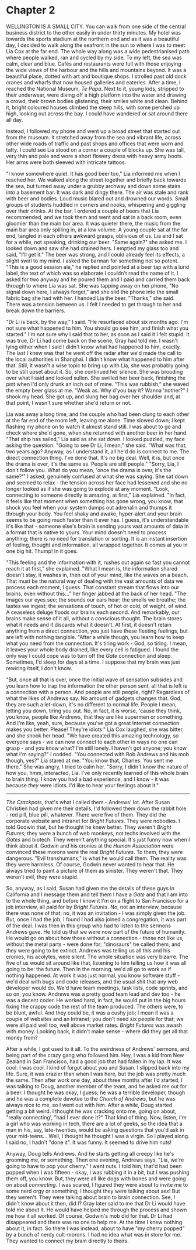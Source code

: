 
# Chapter 2
WELLINGTON IS A SMALL CITY. You can walk from one side of the central business district to the other easily in under thirty minutes. My hotel was towards the sports stadium at the northern end and as it was a beautiful day, I decided to walk along the seafront in the sun to where I was to meet Lia Cox at the far end. The whole way along was a wide pedestrianised path where people walked, ran and cycled by my side. To my left, the sea was calm, clear and blue. Cafés and restaurants were full with those enjoying the wide views of the harbour and the hills and mountains beyond. It was a beautiful place, dotted with art and boutique shops. I strolled past old dock cranes and wharfs that now housed galleries and eateries. After a time, I reached the National Museum, *Te Papa*. Next to it, young kids, stripped to their underwear, were diving off a high platform into the water and drawing a crowd, their brown bodies glistening, their smiles white and clean. Behind it, bright coloured houses climbed the steep hills, with some perched up high, looking out across the bay. I could have wandered or sat around there all day.

Instead, I followed my phone and went up a broad street that started out from the museum. It stretched away from the sea and vibrant life, across other wide roads of traffic and past shops and offices that were worn and tatty. I could see Lia stood on a corner a couple of blocks up. She was tall, very thin and pale and wore a short flowery dress with heavy army boots. Her arms were both sleeved with intricate tattoos. 

"I know somewhere quiet. It has good beer too," Lia informed me when I reached her. We walked along the street together and briefly back towards the sea, but turned away under a grubby archway and down some stairs into a basement bar. It was dark and dingy there. The air was stale and rank with beer and bodies. Loud music blared out and drowned our words. Small groups of students huddled in corners and nooks, whispering and giggling over their drinks. At the bar, I ordered a couple of beers that Lia recommended, and we took them and went and sat in a back room, even gloomier than the main bar area. It was quieter there, the music from the main bar area only spilling in, at a low volume. A young couple sat at the far end, tangled in each others awkward grasps, oblivious of us. Lia and I sat for a while, not speaking, drinking our beer. "Same again?" she asked me. I looked down and saw she had drained hers. I emptied my glass too and said, "I'll get it." The beer was strong, and I could already feel its effects, a slight swirl to my mind. I asked the barman for something not so potent. "This is a good session ale," he replied and pointed at a beer tap with a lurid label, the text of which was so elaborate I couldn't read the name of it. I asked for two anyway and he poured them and I paid and carried them back through to where Lia was sat. She was tapping away on her phone, "No signal down here, I always forget," and she slid the phone into the small fabric bag she had with her. I handed Lia the beer. "Thanks," she said. There was a tension between us. I felt I needed to get through to her and break down the barriers.

"Dr Li is back, by the way," I said. "He resurfaced about six months ago. I'm not sure what happened to him. You should go see him, and finish what you started." I'm not sure why I said that to her, as soon as I said it I felt stupid. It was true, Dr Li had come back on the scene, Gray had told me. I wasn't lying either when I said I didn't know what had happened to him, exactly. The last I knew was that he went off the radar after we'd made the call to the local authorities in Shanghai. I didn't know what happened to him after that. Still, it wasn't a wise topic to bring up with Lia, she was probably going to be still upset about it. So, she continued her silence. She was brooding over what I said and looked sullen. She swilled her beer back, finishing the pint when I'd only drunk an inch out of mine. "This was rubbish," she waved the empty beer glass at me. "Weak as. Why d'you buy it? Wanna 'nother?" I shook my head. She got up, and slung her bag over her shoulder and, at that point, I wasn't sure whether she'd return or not. 

Lia was away a long time, and the couple who had been clung to each other at the far end of the room left, leaving me alone. Time slowed down; I kept flashing my phone on to watch it almost stand still. I was about to go and check where she'd gone, when she returned with another beer in her hand. 
    "That ship has sailed," Lia said as she sat down. I looked puzzled, my face asking the question. "Going to see Dr Li, I mean," she said. "What was that, two years ago? Anyway, as I understand it, all he'd do is connect to me. The direct connection thing. I've done that. It's no big deal. Well, it is, but once the drama is over, it's the same as. People are still people." 
    "Sorry, Lia, I don't follow you. What do you mean, 'once the drama is over, it's the same?'" I asked, genuinely confused at what she was saying. She sat down and seemed to relax - the tension across her face had lessened and she no longer looked as if she was going to explode at any moment.
    "Look, connecting to someone directly is amazing, at first," Lia explained. "In fact, it feels like that moment when something has gone wrong, you know, that shock you feel when your system dumps out adrenalin and thumps it through your body. You feel shaky and awake, hyper-alert and your brain seems to be going much faster than it ever has. I guess, it's understandable it's like that - someone else's brain is sending yours vast amounts of data in a format that is native to yours. Your mind doesn't need to process anything; there is no need for translation or sorting. It is an instant insertion of feeling, thought and information, all wrapped together. It comes at you in one big hit. Thump! In it goes.

"This feeling and the information with it, rushes out again so fast you cannot reach it at first," she explained. "What I mean is, the information shared doesn't stay, it washes in, then out of your mind, like the waves on a beach. That must be the natural way of dealing with the vast amounts of data we process each moment, I guess. That constant stream that flows into our brains, even without this..." her finger jabbed at the back of her head. "The images our eyes see; the sounds our ears hear; the smells we breathe; the tastes we ingest; the sensations of touch, of hot or cold, of weight, of wind. A ceaseless deluge floods our brains each second. And remarkably, our brains make sense of it all, without a conscious thought. The brain stores what it needs and it discards what it doesn't. At first, it doesn't retain anything from a direct connection, you just have these fleeting feelings, but are left with nothing tangible.
    "After a while though, you learn how to keep what you need from the connection. It's tiring work - God, so tiring. I mean, it leaves your whole body drained, like every cell is fatigued. I found the only way I could cope was to turn off the *Gate* connection and sleep. Sometimes, I'd sleep for days at a time. I suppose that my brain was just rewiring itself, I don't know.

"But, once all that is over, once the initial wave of sensation subsides and you learn how to trap the information the other person sent, all that is left is a connection with a person. And people are still people, right? Regardless of what the likes of Andrews say. No amount of gadgets changes that. God, they are such a let-down, it's no different to normal life. People I mean, letting you down, tiring you out. No, in fact, it is worse, 'cause they think, you know, people like Andrews, that they are like supermen or something. And I'm like, yeah, sure, because you've got a great Internet connection makes you better. Please! They're idiots." Lia Cox laughed, she was bitter, and she shook her head. "We have created this amazing technology, so everyone says - we can now connect to each other in ways no one can grasp - and you know what? I'm still lonely. I haven't got anyone; you know what I'm saying?" I nodded. "You connected with Rob Andrews and his mob though, yes?" Lia stared at me. "You know that, Charles. You sent me there." She was angry, I tried to calm her. "Sorry, I didn't know the nature of how you, hmm, interacted, Lia. I've only recently learned of this whole brain to brain thing. I know you had a bad experience, and I know - it was because *they* were idiots. I'd like to hear your feelings about it." 

*****

*The Crackpots*, that's what I called them - Andrews' lot. After Susan Christien had given me their details, I'd followed them down the rabbit hole - red pill, blue pill, whatever. There were five of them. They did the corporate website and Intranet for *Bright Futures*. They were nobodies. I told Godwin that, but he thought he knew better. They weren't *Bright Futures*; they were a bunch of web monkeys, not techs involved with the *Gates* and biotech. They weren't anything special. It's just funny now when I think about it. Godwin and his cronies at the *Human Association* were convinced these morons were the real *Bright Futures*. To them, they were dangerous. "Evil transhumans," is what he would call them. The reality was they were harmless. Of course, Godwin never wanted to hear that. He always tried to paint a picture of them as sinister. They weren't that. They weren't evil, they were stupid.

So, anyway, as I said, Susan had given me the details of these guys in California and I message them and tell them I have a *Gate* and that I am into to the whole thing, and before I know it I'm on a flight to San Francisco for a job interview, all paid for by *Bright Futures*. No, not an interview, because there was none of that; no, it was an invitation - I was simply given the job. But, once I had the job, I found I had also joined a congregation, it was part of the deal. I was then in this group who had to listen to the sermons Andrews gave. He told us that we were now part of the future of humanity. He would go on about how those without a connection - those not like us, without the metal parts - were done for; "dinosaurs" he called them, and they were going to be extinct. Andrews was telling us all this and his cronies, his acolytes, were silent. The whole situation was very bizarre. The five of us would sit around like that, listening to him telling us how it was all going to be: the future. Then in the morning, we'd all go to work as if nothing happened. At work it was just normal, you know software stuff - we'd deal with bugs and code releases, and the usual shit that any web developer would do. We'd have team meetings, task lists, code sprints, and so on, you know. Andrews was a pretty good team lead and dev too - he was a decent coder. He worked hard, in fact, he would put in the big hours fixing the crappy code the rest of the team produced. The others were, to be blunt, awful. And they could be, it was a cushy job; I mean it was a couple of websites and an Intranet; you don't need six people for that; we were all paid well too, well above market rates. *Bright Futures* was awash with money. Looking back, it didn't make sense - where did they get all that money from?

After a while, I got used to it all. To the weirdness of Andrews' sermons, and being part of the crazy gang who followed him. Hey, I was a kid from New Zealand in San Francisco, had a good job that had fallen in my lap. It was cool. I was cool. I kind of forgot about you and Susan. I slipped back into my life. Sure, it was crazier than when I was here, but the job was pretty much the same. Then after work one day, about three months after I'd started, I was talking to Doug, another member of the team, and he asked me out for a beer. I thought he was okay, I guess; he was a terrible developer, though and he was a complete devotee to the *Church of Andrews*, but he was always nice to me, so I went out with him. After a while, Doug started getting a bit weird. I thought he was cracking onto me, going on about, "really connecting', "had I ever done it?" That kind of thing. Now, listen, I'm a girl who was working in tech, there are a lot of geeks, so the idea that a man in his, say, late-twenties, would be asking questions that you'd ask in your mid-teens... Well, I thought he thought I was a virgin. So I played along. I said no, I hadn't "done it". It was funny. It seemed to drive him nuts!

Anyway, Doug tells Andrews. And he starts getting all creepy like he's grooming me, or something. Then one evening, Andrews says, "Lia, we're going to have to pop your cherry." I went nuts. I told him, that'd had been popped when I was fifteen - okay, I was rubbing it in a bit, but I was pushing them off, you know. But, they were all like dogs with bones and were going on about *connecting*. I was scared, I figured they were about to invite me to some nerd orgy or something; I thought they were talking about *sex*! But they weren't. They were talking about brain to brain connection. See, I didn't know about it then, did I? Gray later said to me that Dr Li would have told me about it. He would have helped me through the process and shown me how it all worked. Of course, Godwin's mob did for that. Dr Li had disappeared and there was no one to help me. At the time I knew nothing about it, in fact. So there I was instead, about to have "my cherry popped" by a bunch of nerdy cult-morons. I had no idea what was in store for me. They wanted to connect my brain directly to theirs.
